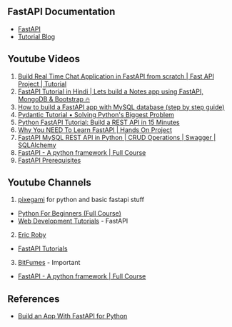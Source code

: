 ## FastAPI Documentation
- [FastAPI](https://fastapi.tiangolo.com/)
- [Tutorial Blog](https://www.fastapitutorial.com/blogs/)

## Youtube Videos

1. [Build Real Time Chat Application in FastAPI from scratch | Fast API Project | Tutorial](https://www.youtube.com/watch?v=8gx3wrGi7_U)
2. [FastAPI Tutorial in Hindi | Lets build a Notes app using FastAPI, MongoDB & Bootstrap 🔥](https://www.youtube.com/watch?v=52c7Kxp_14E)
3. [How to build a FastAPI app with MySQL database (step by step guide)](https://www.youtube.com/watch?v=zzOwU41UjTM)
4. [Pydantic Tutorial • Solving Python's Biggest Problem](https://www.youtube.com/watch?v=XIdQ6gO3Anc)
5. [Python FastAPI Tutorial: Build a REST API in 15 Minutes](https://www.youtube.com/watch?v=iWS9ogMPOI0)
6. [Why You NEED To Learn FastAPI | Hands On Project](https://www.youtube.com/watch?v=cbASjoZZGIw)
7. [FastAPI MySQL REST API in Python | CRUD Operations | Swagger | SQLAlchemy](https://youtu.be/4Zy90rd0bkU?si=N0OcHAhD34eBF1V5)
8. [FastAPI - A python framework | Full Course](https://youtu.be/7t2alSnE2-I?si=PkcUblILkMUwsFqw)
9. [FastAPI Prerequisites](https://www.youtube.com/playlist?list=PLHzE1YRqw8tefGsrAOmoz8tW51zFkRJvf)


## Youtube Channels

1. [pixegami](https://www.youtube.com/@pixegami/videos) for python and basic fastapi stuff
- [Python For Beginners (Full Course)](https://www.youtube.com/playlist?list=PLZJBfja3V3Rsbiz84Z63IXnTQZH_Rnfuo)
- [Web Development Tutorials](https://www.youtube.com/playlist?list=PLZJBfja3V3RuH2VRbRh9F0mB9hfdzkUKk) - FastAPI

2. [Eric Roby](https://www.youtube.com/@codingwithroby)
- [FastAPI Tutorials](https://www.youtube.com/playlist?list=PLK8U0kF0E_D6l19LhOGWhVZ3sQ6ujJKq_)

3. [BitFumes](https://www.youtube.com/@Bitfumes) - Important
- [FastAPI - A python framework | Full Course](https://youtu.be/7t2alSnE2-I?si=PkcUblILkMUwsFqw)

## References

- [Build an App With FastAPI for Python](https://kinsta.com/blog/fastapi/#building-your-app-with-fastapi)
